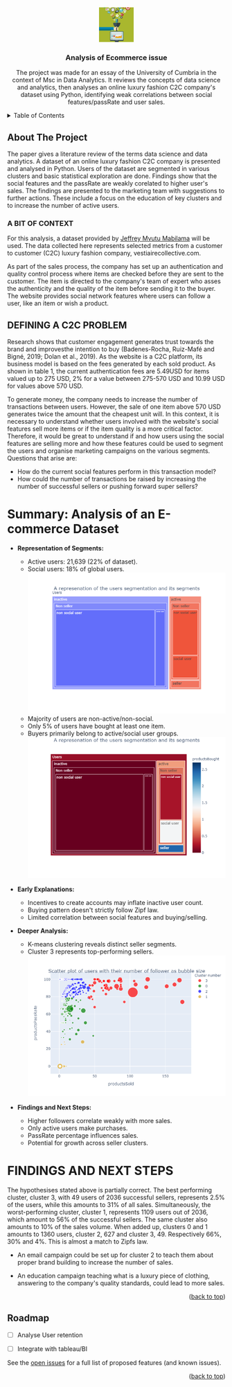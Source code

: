 <a name="readme-top"></a>

<!-- PROJECT SHIELDS -->
<!--
*** I'm using markdown "reference style" links for readability.
*** Reference links are enclosed in brackets [ ] instead of parentheses ( ).
*** See the bottom of this document for the declaration of the reference variables
*** for contributors-url, forks-url, etc. This is an optional, concise syntax you may use.
*** https://www.markdownguide.org/basic-syntax/#reference-style-links
-->

<!-- PROJECT LOGO -->
<br />
<div align="center">
  <a href="https://github.com/othneildrew/Best-README-Template">
    <img src="images/title.png" alt="Logo" width="80" height="80">
  </a>

  <h3 align="center">Analysis of Ecommerce issue</h3>

  <p align="center">
    The project was made for an essay of the University of Cumbria in the context of Msc in Data Analytics. It reviews the concepts of data science and analytics, then analyses an online luxury fashion C2C company's dataset using Python, identifying weak correlations between social features/passRate and user sales.
    <br />
</div>



<!-- TABLE OF CONTENTS -->
<details>
  <summary>Table of Contents</summary>
  <ol>
    <li>
      <a href="#about-the-project">About The Project</a>
    </li>
    <li><a href="#DEFINING-A-C2C-PROBLEM">DEFINING A C2C PROBLEM</a></li>
    <li><a href="#Summary: Analysis of an E-commerce Dataset">Summary: Analysis</a></li>
    <li><a href="#FINDINGS-AND-NEXT-STEPS ">FINDINGS AND NEXT STEPS </a></li>
    <li><a href="#Roadmap">Roadmap</a></li>
  </ol>
</details>



<!-- ABOUT THE PROJECT -->
## About The Project

The paper gives a literature review of the terms data science and data analytics. A dataset of an online luxury fashion C2C company is presented and analysed in Python. Users of the dataset are segmented in various clusters and basic statistical exploration are done. Findings show that the social features and the passRate are weakly corelated to higher user's sales. The findings are presented to the marketing team with suggestions to further actions. These include a focus on the education of key clusters and to increase the number of active users. 

### A BIT OF CONTEXT

 For this analysis, a dataset provided by [Jeffrey Mvutu Mabilama](https://www.kaggle.com/datasets/jmmvutu/ecommerce-users-of-a-french-c2c-fashion-store) will be used. The data collected here represents 
 selected metrics from a customer to customer (C2C) luxury fashion company, vestiairecollective.com.

As part of the sales process, the company has set up an authentication and quality control process where items are 
checked before they are sent to the customer. The item is directed to the company's team of expert who asses the 
authenticity and the quality of the item before sending it to the buyer. The website provides social network 
features where users can follow a user, like an item or wish a product.

## DEFINING A C2C PROBLEM

Research shows that customer engagement generates trust towards the brand and improvesthe intention to buy (Badenes-Rocha, Ruiz-Mafé and Bigné, 2019; Dolan et al., 2019). As the website is a C2C platform, its business model is based on the fees generated by each sold product. As shown in table 1, the current authentication fees are 5.49USD for items valued up to 275 USD, 2% for a value between 275-570 USD and 10.99 USD for values above 570 USD.

To generate money, the company needs to increase the number of transactions between users. However, the sale of one item above 570 USD generates twice the amount that the cheapest unit will. In this context, it is necessary to understand whether users involved with the website's social features sell more items or if the item quality is a more critical factor. Therefore, it would be great to understand if and how users using the social features are selling more and how these features could be used to segment the users and organise marketing campaigns on the various segments. Questions that arise are: 
- How do the current social features perform in this transaction model?
- How could the number of transactions be raised by increasing the number of successful sellers or pushing forward super sellers?
 
# Summary: Analysis of an E-commerce Dataset

- **Representation of Segments:**
  - Active users: 21,639 (22% of dataset).
  - Social users: 18% of global users.
  ![text](Output/fig3.png)
  - Majority of users are non-active/non-social.
  - Only 5% of users have bought at least one item.
  - Buyers primarily belong to active/social user groups.
![text](Output/fig4.png)
- **Early Explanations:**
  - Incentives to create accounts may inflate inactive user count.
  - Buying pattern doesn't strictly follow Zipf law.
  - Limited correlation between social features and buying/selling.

- **Deeper Analysis:**
  - K-means clustering reveals distinct seller segments.
  - Cluster 3 represents top-performing sellers.
![text](Output/fig1.png)
- **Findings and Next Steps:**
  - Higher followers correlate weakly with more sales.
  - Only active users make purchases.
  - PassRate percentage influences sales.
  - Potential for growth across seller clusters.

# FINDINGS AND NEXT STEPS 

The hypothesises stated above is partially correct. The best performing cluster, cluster 3, with 49 users of 2036 successful sellers, represents 2.5% of the users, while this amounts to 31% of all sales. Simultaneously, the worst-performing cluster, cluster 1, represents 1109 users out of 2036, which amount to 56% of the successful sellers. The same cluster also amounts to 10% of the sales volume. 
When added up, clusters 0 and 1 amounts to 1360 users, cluster 2, 627 and cluster 3, 49. Respectively 66%, 30% and 4%. This is almost a match to Zipfs law. 


- An email campaign could be set up for cluster 2 to teach them about proper brand building to increase the number of sales.  

- An education campaign teaching what is a luxury piece of clothing, answering to the company's quality standards, could lead to more sales. 




<p align="right">(<a href="#readme-top">back to top</a>)</p>


<!-- ROADMAP -->
## Roadmap

- [ ] Analyse User retention
- [ ] Integrate with tableau/BI


See the [open issues](https://github.com/othneildrew/Best-README-Template/issues) for a full list of proposed features (and known issues).

<p align="right">(<a href="#readme-top">back to top</a>)</p>


